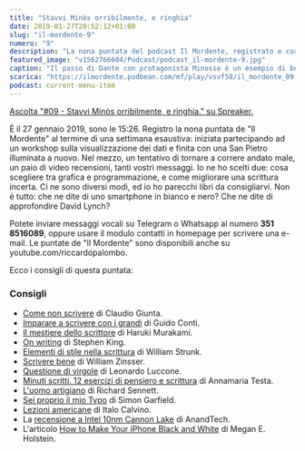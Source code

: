```yaml
---
title: "Stavvi Minòs orribilmente, e ringhia"
date: 2019-01-27T20:52:12+01:00
slug: "il-mordente-9"
numero: "9"
description: "La nona puntata del podcast Il Mordente, registrato e curato da Riccardo Palombo."
featured_image: "v1562766604/Podcast/podcast_il-mordente-9.jpg"
caption: "Il passo di Dante con protagonista Minosse è un esempio di bello stile. Tutto merito di quella virgola."
scarica: "https://ilmordente.podbean.com/mf/play/vsvf58/il_mordente_09.mp3"
podcast: current-menu-item
---
```


<a class="spreaker-player" href="https://www.spreaker.com/episode/16859827" data-resource="episode_id=16859827" data-width="100%" data-height="200" data-theme="light" data-playlist="false" data-playlist-continuous="false" data-autoplay="false" data-live-autoplay="false" data-chapters-image="true" data-episode-image-position="right" data-hide-logo="false" data-hide-likes="false" data-hide-comments="false" data-hide-sharing="false" >Ascolta "#09 - Stavvi Minòs orribilmente, e ringhia." su Spreaker.</a>

È il 27 gennaio 2019, sono le 15:26. Registro la nona puntata de "Il Mordente" al termine di una settimana esaustiva: iniziata partecipando ad un workshop sulla visualizzazione dei dati e finita con una San Pietro illuminata a nuovo. Nel mezzo, un tentativo di tornare a correre andato male, un paio di video recensioni, tanti vostri messaggi. Io ne ho scelti due: cosa scegliere tra grafica e programmazione, e come migliorare una scrittura incerta. Ci ne sono diversi modi, ed io ho parecchi libri da consigliarvi. Non è tutto: che ne dite di uno smartphone in bianco e nero? Che ne dite di approfondire David Lynch?

Potete inviare messaggi vocali su Telegram o Whatsapp al numero **351 8516089**, oppure usare il modulo contatti in homepage per scrivere una e-mail. Le puntate de "Il Mordente" sono disponibili anche su youtube.com/riccardopalombo. 

Ecco i consigli di questa puntata:

### Consigli
<ul>
<li><a class="text-info" href="https://amzn.to/2UrGjlx" target="_blank" rel="nofollow noopener" title="Vedi il libro Come non scrivere">Come non scrivere</a> di Claudio Giunta.</li>
<li><a class="text-info" href="https://amzn.to/2DDk46m" target="_blank" rel="nofollow noopener" title="Vedi il libro Imparare a scrivere con i grandi">Imparare a scrivere con i grandi</a> di Guido Conti.</li>
<li><a class="text-info" href="https://amzn.to/2RR57X6" target="_blank" rel="nofollow noopener" title="Vedi il libro Il mestiere dello scrittore">Il mestiere dello scrittore</a> di Haruki Murakami.</li>
<li><a class="text-info" href="https://amzn.to/2UlXnJs" target="_blank" rel="nofollow noopener" title="Vedi il libro On writing">On writing</a> di Stephen King.</li>
<li><a class="text-info" href="https://amzn.to/2RThSQP" target="_blank" rel="nofollow noopener" title="Vedi il libro Elementi di stile nella scrittura">Elementi di stile nella scrittura</a> di William Strunk.</li>
<li><a class="text-info" href="https://amzn.to/2RThUYX" target="_blank" rel="nofollow noopener" title="Vedi il libro Scrivere bene">Scrivere bene</a> di William Zinsser.</li>
<li><a class="text-info" href="https://amzn.to/2Bmar9Y" target="_blank" rel="nofollow noopener" title="Vedi il libro Questione di virgole su Amazon">Questione di virgole</a> di Leonardo Luccone.</li>
<li><a class="text-info" href="https://amzn.to/2RRMaDF" target="_blank" rel="nofollow noopener" title="Vedi il libro Minuti scritti. 12 esercizi di pensiero e scrittura">Minuti scritti. 12 esercizi di pensiero e scrittura</a> di Annamaria Testa.</li>
<li><a class="text-info" href="https://amzn.to/2UkyKwP" target="_blank" rel="nofollow noopener" title="Vedi il libro L'uomo artigiano">L'uomo artigiano</a> di Richard Sennett.</li>
<li><a class="text-info" href="https://amzn.to/2Ul8t1u" target="_blank" rel="nofollow noopener" title="Vedi il libro Sei proprio il mio Typo">Sei proprio il mio Typo</a> di 
Simon Garfield.</li>
<li><a class="text-info" href="https://amzn.to/2B6un0W" target="_blank" rel="nofollow noopener" title="Vedi il libro Lezioni americane">Lezioni americane</a> di Italo Calvino.</li>
<li>La <a class="text-info" href="https://www.anandtech.com/show/13405/intel-10nm-cannon-lake-and-core-i3-8121u-deep-dive-review" target="_blank" title="Vedi il sito">recensione a Intel 10nm Cannon Lake</a> di AnandTech.</li>
<li>L'articolo <a class="text-info" href="https://betterhumans.coach.me/how-to-make-your-iphone-black-and-white-and-why-you-should-42e70deb92c7" target="_blank" title="Vedi l'articolo su Medium">How to Make Your iPhone Black and White</a> di Megan E. Holstein.</li>
</ul>